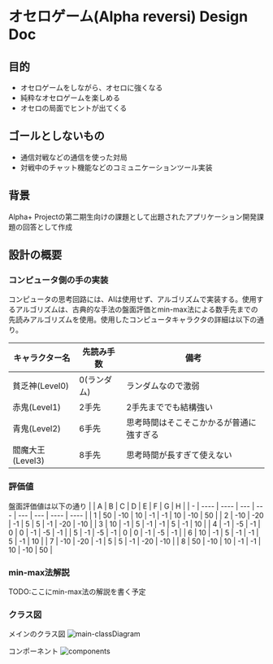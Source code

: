 # オセロゲーム(Alpha reversi) Design Doc

## 目的

- オセロゲームをしながら、オセロに強くなる
- 純粋なオセロゲームを楽しめる
- オセロの局面でヒントが出てくる

## ゴールとしないもの

- 通信対戦などの通信を使った対局
- 対戦中のチャット機能などのコミュニケーションツール実装

## 背景

Alpha+ Projectの第二期生向けの課題として出題されたアプリケーション開発課題の回答として作成

## 設計の概要

### コンピュータ側の手の実装

コンピュータの思考回路には、AIは使用せず、アルゴリズムで実装する。使用するアルゴリズムは、古典的な手法の盤面評価とmin-max法による数手先までの先読みアルゴリズムを使用。使用したコンピュータキャラクタの詳細は以下の通り。

| キャラクター名  | 先読み手数 | 備考 |
| ------------- | ------------- | ------------- |
| 貧乏神(Level0)  | 0(ランダム) | ランダムなので激弱 |
| 赤鬼(Level1)  | 2手先  | 2手先まででも結構強い |
| 青鬼(Level2)  | 6手先  | 思考時間はそこそこかかるが普通に強すぎる |
| 閻魔大王(Level3)  | 8手先  | 思考時間が長すぎて使えない |

### 評価値

盤面評価値は以下の通り
|   | A    | B    | C   | D   | E   | F   | G    | H    |
| - | ---- | ---- | --- | --- | --- | --- | ---- | ---- |
| 1 | 50   | \-10 | 10  | \-1 | \-1 | 10  | \-10 | 50   |
| 2 | \-10 | \-20 | \-1 | 5   | 5   | \-1 | \-20 | \-10 |
| 3 | 10   | \-1  | 5   | \-1 | \-1 | 5   | \-1  | 10   |
| 4 | \-1  | \-5  | \-1 | 0   | 0   | \-1 | \-5  | \-1  |
| 5 | \-1  | \-5  | \-1 | 0   | 0   | \-1 | \-5  | \-1  |
| 6 | 10   | \-1  | 5   | \-1 | \-1 | 5   | \-1  | 10   |
| 7 | \-10 | \-20 | \-1 | 5   | 5   | \-1 | \-20 | \-10 |
| 8 | 50   | \-10 | 10  | \-1 | \-1 | 10  | \-10 | 50   |
### min-max法解説

TODO:ここにmin-max法の解説を書く予定

### クラス図
メインのクラス図
![main-classDiagram](https://github.com/HonjyouDaisuke/alpha-reversi/assets/78740184/48b9210d-5ff2-4c7c-8357-36bb9eee86ae)

コンポーネント
![components](https://github.com/HonjyouDaisuke/alpha-reversi/assets/78740184/fe5df225-ede5-4c72-a812-ab27f632a4d6)


